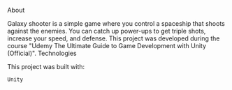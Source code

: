 About

Galaxy shooter is a simple game where you control a spaceship that shoots against the enemies. You can catch up power-ups to get triple shots, increase your speed, and defense.
This project was developed during the course "Udemy The Ultimate Guide to Game Development with Unity (Official)".
Technologies

This project was built with:

    Unity
